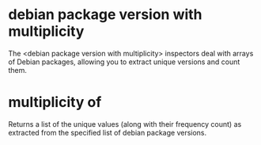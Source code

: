 # debian package version with multiplicity

The &lt;debian package version with multiplicity&gt; inspectors deal with arrays of Debian packages, allowing you to extract unique versions and count them.

# multiplicity of <debian package version with multiplicity>

Returns a list of the unique values (along with their frequency count) as extracted from the specified list of debian package versions.
